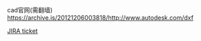 cad官网(需翻墙)
https://archive.is/20121206003818/http://www.autodesk.com/dxf

[JIRA ticket](https://issues.sonatype.org/browse/OSSRH-57535)